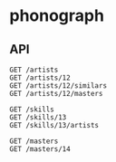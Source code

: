# phonograph

## API

```
GET /artists
GET /artists/12
GET /artists/12/similars
GET /artists/12/masters

GET /skills
GET /skills/13
GET /skills/13/artists

GET /masters
GET /masters/14
```